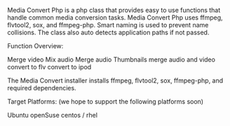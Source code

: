 Media Convert Php is a php class that provides easy to use functions that handle common media conversion tasks. Media Convert Php uses ffmpeg, flvtool2, sox, and ffmpeg-php. Smart naming is used to prevent name collisions. The class also auto detects application paths if not passed.

Function Overview:

Merge video
Mix audio
Merge audio
Thumbnails
merge audio and video
convert to flv
convert to ipod




The Media Convert installer installs ffmpeg, flvtool2, sox, ffmpeg-php, and required dependencies.

Target Platforms:
(we hope to support the following platforms soon)

Ubuntu
openSuse
centos / rhel